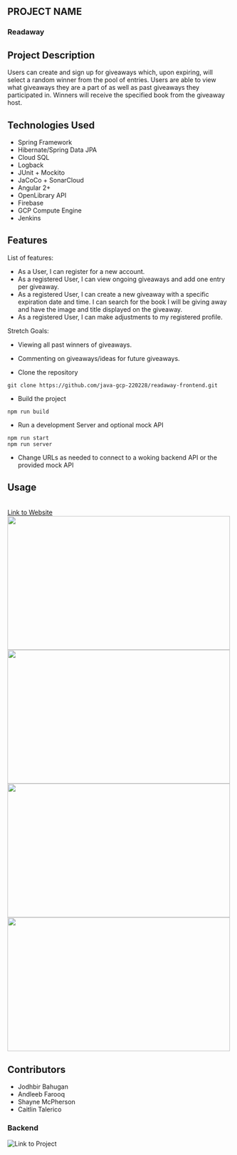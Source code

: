 ## PROJECT NAME
### Readaway
## Project Description
Users can create and sign up for giveaways which, upon expiring, will select a random winner from the pool of entries. Users are able to view what giveaways they are a part of as well as past giveaways they participated in. Winners will receive the specified book from the giveaway host.

## Technologies Used

- Spring Framework
- Hibernate/Spring Data JPA
- Cloud SQL
- Logback
- JUnit + Mockito
- JaCoCo + SonarCloud
- Angular 2+
- OpenLibrary API
- Firebase
- GCP Compute Engine
- Jenkins
    

## Features

List of features:

- As a User, I can register for a new account.
- As a registered User, I can view ongoing giveaways and add one entry per giveaway.
- As a registered User, I can create a new giveaway with a specific expiration date and time. I can search for the book I will be giving away and have the image and title displayed on the giveaway.
- As a registered User, I can make adjustments to my registered profile.

Stretch Goals:

- Viewing all past winners of giveaways.
- Commenting on giveaways/ideas for future giveaways.


- Clone the repository
```
git clone https://github.com/java-gcp-220228/readaway-frontend.git
```
- Build the project
```
npm run build
```
- Run a development Server and optional mock API
```
npm run start
npm run server
```
- Change URLs as needed to connect to a woking backend API or the provided mock API

## Usage
<br>
    <a href="https://readaway-site.web.app/home" target="_blank">Link to Website</a>
<br>


   <img src="https://storage.googleapis.com/misc-github-images-bucket/home-page.PNG" width="500" height="300" />

   <img src="https://storage.googleapis.com/misc-github-images-bucket/about.PNG" width="500" height="300" />
   <img src="https://storage.googleapis.com/misc-github-images-bucket/giveaway-create.PNG" width="500" height="300" />
   <img src="https://storage.googleapis.com/misc-github-images-bucket/giveaway-display.PNG" width="500" height="300" />
   <br>

## Contributors
- Jodhbir Bahugan
- Andleeb Farooq
- Shayne McPherson
- Caitlin Talerico

### Backend
![Link to Project](https://github.com/java-gcp-220228/readaway-backend)
